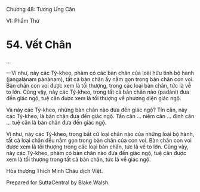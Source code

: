  

Chương 48: Tương Ưng Căn

VI: Phẩm Thứ

# 54\. Vết Chân

…

—Ví như, này các Tỷ-kheo, phàm có các bàn chân của loài hữu tình bộ hành (jangalànam pànànam), tất cả bàn chân ấy nằm gọn trong bàn chân con voi. Bàn chân con voi được xem là tối thượng, trong các loại bàn chân, tức là về to lớn. Cũng vậy, này các Tỷ-kheo, trong tất cả bàn chân nào (padàni) đưa đến giác ngộ, tuệ căn được xem là tối thượng về phương diện giác ngộ.

Và này các Tỷ-kheo, những bàn chân nào đưa đến giác ngộ? Tín căn, này các Tỷ-kheo, là bàn chân đưa đến giác ngộ. Tấn căn … niệm căn … định căn … tuệ căn là bàn chân đưa đến giác ngộ.

Ví như, này các Tỷ-kheo, trong bất cứ loại chân nào của những loài bộ hành, tất cả loại chân đều nằm gọn trong bàn chân của con voi. Bàn chân con voi được xem là tối thượng trong các loại bàn chân, tức là về to lớn. Cũng vậy, này các Tỷ-kheo, phàm có bàn chân nào đưa đến giác ngộ, tuệ căn được xem là tối thượng trong tất cả bàn chân, tức là về giác ngộ.

Hòa thượng Thích Minh Châu dịch Việt.

Prepared for SuttaCentral by Blake Walsh.